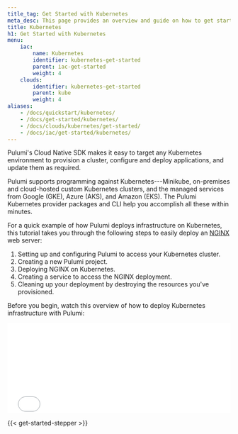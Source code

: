 ```yaml
---
title_tag: Get Started with Kubernetes
meta_desc: This page provides an overview and guide on how to get started with Kubernetes.
title: Kubernetes
h1: Get Started with Kubernetes
menu:
    iac:
        name: Kubernetes
        identifier: kubernetes-get-started
        parent: iac-get-started
        weight: 4
    clouds:
        identifier: kubernetes-get-started
        parent: kube
        weight: 4
aliases:
    - /docs/quickstart/kubernetes/
    - /docs/get-started/kubernetes/
    - /docs/clouds/kubernetes/get-started/
    - /docs/iac/get-started/kubernetes/
---
```


Pulumi's Cloud Native SDK makes it easy to target any Kubernetes environment to
provision a cluster, configure and deploy applications, and update them as
required.

Pulumi supports programming against Kubernetes---Minikube, on-premises and
cloud-hosted custom Kubernetes clusters, and the managed services from Google
(GKE), Azure (AKS), and Amazon (EKS). The Pulumi Kubernetes provider
packages and CLI help you accomplish all these within minutes.

For a quick example of how Pulumi deploys infrastructure on Kubernetes, this tutorial takes you through the following steps to easily deploy an [NGINX](https://www.nginx.com/) web server:

1. Setting up and configuring Pulumi to access your Kubernetes cluster.
1. Creating a new Pulumi project.
1. Deploying NGINX on Kubernetes.
1. Creating a service to access the NGINX deployment.
1. Cleaning up your deployment by destroying the resources you've provisioned.

Before you begin, watch this overview of how to deploy Kubernetes infrastructure with Pulumi:

<div class="rounded-md shadow border border-gray-300 w-3/4 mx-auto my-4" style="position: relative; padding-bottom: 40.25%; height: 0; overflow: hidden;">
    <iframe
        src="//www.youtube.com/embed/2P8JLgAc5QI?rel=0"
        style="position: absolute; top: 0; left: 0; width: 100%; height: 100%; border:0;"
        allowfullscreen=""
        title="Getting Started with Kubernetes and Pulumi: Deploy Amazon EKS in 5 minutes">
    </iframe>
</div>

{{< get-started-stepper >}}

